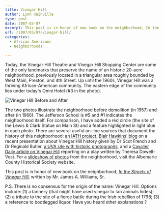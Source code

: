 ```yaml
---
title: Vinegar Hill
author: Lynn Rainville
type: post
date: 2007-05-07
excerpt: This post is in honor of new book on the neighborhood, In the Streets of Vinegar Hill, written by Mr. James A. Williams, Sr.
url: /2007/05/07/vinegar-hill/
categories:
  - African Americans
  - Neighborhoods

---
```


Today, the Vinegar Hill Theatre and Vinegar Hill Shopping Center are some of the only landmarks that preserve the name of an historic 20-acre neighborhood, previously located in a triangular area roughly bounded by West Main, Preston, and 4th Street. Up until the 1960s, Vinegar Hill was a thriving African-American community. The eastern edge of the community lies under today's Omni Hotel (#3 in the photo).

![Vinegar Hill Before and After](/media/2007/05/vinegarhilldemo.jpg)

The two photos illustrate the neighborhood before demolition (in 1957) and after
(in 1966). The Jefferson School is #5 and #1 indicates the neighborhood itself.
For comparison, I have added a red circle (the site of the Lewis & Clark Statue
on Main St) and a feature highlighted in light blue in each photo. There are
several useful on-line sources that document the history of this neighborhood:
[an IATH project](http://www3.iath.virginia.edu/schwartz/vhill/vhill.html),
[Blair Hawkins’
blog](http://super-blair.blogspot.com/2007/02/first-baptist-church-site-of-first.html)
on a recent presentation about Vinegar Hill history given by Dr Scot French and
Dr Reginald Butler, [a UVA site with historic
photographs](http://cti.itc.virginia.edu/~aas405b/home.html), and a [Cavalier
Daily article on Vinegar
Hill](http://www.cavalierdaily.com/CVArticle.asp?ID=4433&pid=581) reporting on a
play written by Theresa Dowell-Vest. For a [slideshow of
photos](http://albemarlehistory.org/vinegarhillslideshow.htm) from the
neighborhood, visit the Albemarle County Historical Society website.


This post is in honor of new book on the neighborhood, _[In the Streets of
Vinegar
Hill](http://search.barnesandnoble.com/booksearch/isbninquiry.asp?r=1&ean=9780595680153),_
written by Mr. James A. Williams, Sr.

P.S. There is no consensus for the origin of the name: Vinegar Hill. Options
include: (1) a tannery (that might have used vinegar to tan animals hides); (2)
a tribute to the site of a fierce battle during the Irish rebellion of 1798; (3)
a reference to bootlegged liquor. Have you heard other explanations ?
